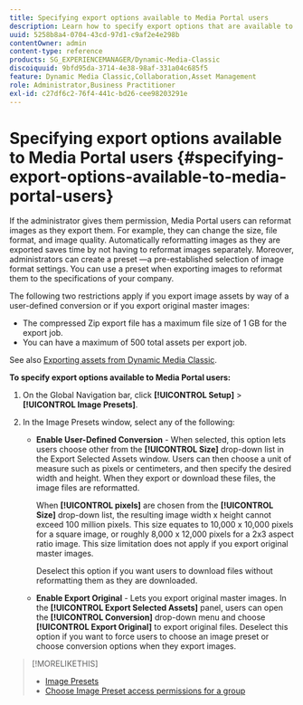 ```yaml
---
title: Specifying export options available to Media Portal users
description: Learn how to specify export options that are available to Media Portal users.
uuid: 5258b8a4-0704-43cd-97d1-c9af2e4e298b
contentOwner: admin
content-type: reference
products: SG_EXPERIENCEMANAGER/Dynamic-Media-Classic
discoiquuid: 9bfd95da-3714-4e38-98af-331a04c685f5
feature: Dynamic Media Classic,Collaboration,Asset Management
role: Administrator,Business Practitioner
exl-id: c27df6c2-76f4-441c-bd26-cee98203291e
---
```

# Specifying export options available to Media Portal users {#specifying-export-options-available-to-media-portal-users}

If the administrator gives them permission, Media Portal users can reformat images as they export them. For example, they can change the size, file format, and image quality. Automatically reformatting images as they are exported saves time by not having to reformat images separately. Moreover, administrators can create a preset —a pre-established selection of image format settings. You can use a preset when exporting images to reformat them to the specifications of your company.

The following two restrictions apply if you export image assets by way of a user-defined conversion or if you export original master images:

* The compressed Zip export file has a maximum file size of 1 GB for the export job.
* You can have a maximum of 500 total assets per export job.

See also [Exporting assets from Dynamic Media Classic](exporting-assets-from-dmc.md#exporting-assets-from_dmc).

**To specify export options available to Media Portal users:**

1. On the Global Navigation bar, click **[!UICONTROL Setup]** > **[!UICONTROL Image Presets]**.
1. In the Image Presets window, select any of the following:

   * **Enable User-Defined Conversion** - When selected, this option lets users choose other from the **[!UICONTROL Size]** drop-down list in the Export Selected Assets window. Users can then choose a unit of measure such as pixels or centimeters, and then specify the desired width and height. When they export or download these files, the image files are reformatted.

     When **[!UICONTROL pixels]** are chosen from the **[!UICONTROL Size]** drop-down list, the resulting image width x height cannot exceed 100 million pixels. This size equates to 10,000 x 10,000 pixels for a square image, or roughly 8,000 x 12,000 pixels for a 2x3 aspect ratio image. This size limitation does not apply if you export original master images.

     Deselect this option if you want users to download files without reformatting them as they are downloaded.

   * **Enable Export Original** - Lets you export original master images. In the **[!UICONTROL Export Selected Assets]** panel, users can open the **[!UICONTROL Conversion]** drop-down menu and choose **[!UICONTROL Export Original]** to export original files. Deselect this option if you want to force users to choose an image preset or choose conversion options when they export images.

>[!MORELIKETHIS]
>
>* [Image Presets](application-setup.md#image_presets)
>* [Choose Image Preset access permissions for a group](creating-media-portal-groups.md#choosing_image_preset_access_permissions_for_a_group)

